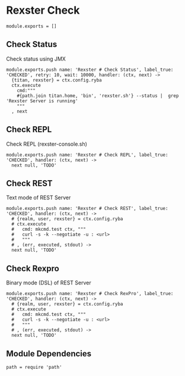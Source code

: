 
# Rexster Check

    module.exports = []

## Check Status

Check status using JMX

    module.exports.push name: 'Rexster # Check Status', label_true: 'CHECKED', retry: 10, wait: 10000, handler: (ctx, next) ->
      {titan, rexster} = ctx.config.ryba
      ctx.execute
        cmd:"""
        #{path.join titan.home, 'bin', 'rexster.sh'} --status |  grep 'Rexster Server is running'
        """
      , next

## Check REPL

Check REPL (rexster-console.sh)

    module.exports.push name: 'Rexster # Check REPL', label_true: 'CHECKED', handler: (ctx, next) ->
      next null, 'TODO'

## Check REST

Text mode of REST Server

    module.exports.push name: 'Rexster # Check REST', label_true: 'CHECKED', handler: (ctx, next) ->
      # {realm, user, rexster} = ctx.config.ryba
      # ctx.execute
      #   cmd: mkcmd.test ctx, """
      #   curl -s -k --negotiate -u : <url>
      #   """
      # , (err, executed, stdout) ->
      next null, 'TODO'

## Check Rexpro

Binary mode (DSL) of REST Server

    module.exports.push name: 'Rexster # Check RexPro', label_true: 'CHECKED', handler: (ctx, next) ->
      # {realm, user, rexster} = ctx.config.ryba
      # ctx.execute
      #   cmd: mkcmd.test ctx, """
      #   curl -s -k --negotiate -u : <url>
      #   """
      # , (err, executed, stdout) ->
      next null, 'TODO'

## Module Dependencies

    path = require 'path'
